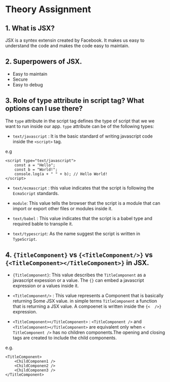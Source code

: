 # Theory Assignment
## 1. What is JSX?

JSX is a syntex extensin created by Facebook.
It makes us easy to understand the code and makes the code easy to maintain.

## 2. Superpowers of JSX.

- Easy to maintain
- Secure
- Easy to debug

## 3. Role of type attribute in script tag? What options can I use there?

The `type` attribute in the script tag defines the type of script that we we want to run inside our app.
`type` attribute can be of the following types:

- `text/javascript` : It is the basic standard of writing javascript code inside the `<script>` tag.

e.g

```
<script type="text/javascript">
    const a = "Hello";
    const b = "World!";
    console.log(a + " " + b); // Hello World!
</script>
```

- `text/ecmascript` : this value indicates that the script is following the `EcmaScript` standards.

- `module`: This value tells the browser that the script is a module that can import or export other files or modules inside it.

- `text/babel` : This value indicates that the script is a babel type and required bable to transpile it.

- `text/typescript`: As the name suggest the script is written in `TypeScript`.

## 4. `{TitleComponent}` vs `{<TitleComponent/>}` vs `{<TitleComponent></TitleComponent>}` in JSX.

- `{TitleComponent}`: This value describes the `TitleComponent` as a javascript expession or a value.
The `{}` can embed a javascript expression or a values inside it.

- `<TitleComponent/>` : This value represents a Component that is basically returning Some JSX value. in simple terms `TitleComponent` a function that is returning a JSX value.
A compoenet is written inside the `{<  />}` expression.

- `<TitleComponent></TitleComponent>` :  `<TitleComponent />` and `<TitleComponent></TitleComponent>` are equivalent only when `< TitleComponent />` has no children components.The opening and closing tags are created to include the child components.

e.g.

```
<TitleComponent>
    <ChildComponen1 />
    <ChildComponen2 />
    <ChildComponen3 />
</TitleComponent>

```